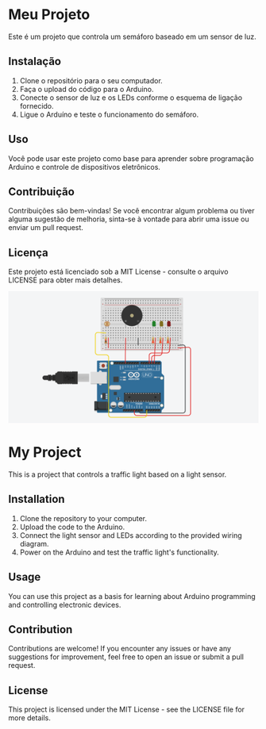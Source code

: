 # Meu Projeto

Este é um projeto que controla um semáforo baseado em um sensor de luz.

## Instalação

1. Clone o repositório para o seu computador.
2. Faça o upload do código para o Arduino.
3. Conecte o sensor de luz e os LEDs conforme o esquema de ligação fornecido.
4. Ligue o Arduíno e teste o funcionamento do semáforo.

## Uso

Você pode usar este projeto como base para aprender sobre programação Arduino e controle de dispositivos eletrônicos.

## Contribuição

Contribuições são bem-vindas! Se você encontrar algum problema ou tiver alguma sugestão de melhoria, sinta-se à vontade para abrir uma issue ou enviar um pull request.

## Licença

Este projeto está licenciado sob a MIT License - consulte o arquivo LICENSE para obter mais detalhes.

![Diagrma do projeto](./img/diagrama-cp1.png)

# My Project

This is a project that controls a traffic light based on a light sensor.

## Installation

1. Clone the repository to your computer.
2. Upload the code to the Arduino.
3. Connect the light sensor and LEDs according to the provided wiring diagram.
4. Power on the Arduino and test the traffic light's functionality.

## Usage

You can use this project as a basis for learning about Arduino programming and controlling electronic devices.

## Contribution

Contributions are welcome! If you encounter any issues or have any suggestions for improvement, feel free to open an issue or submit a pull request.

## License

This project is licensed under the MIT License - see the LICENSE file for more details.